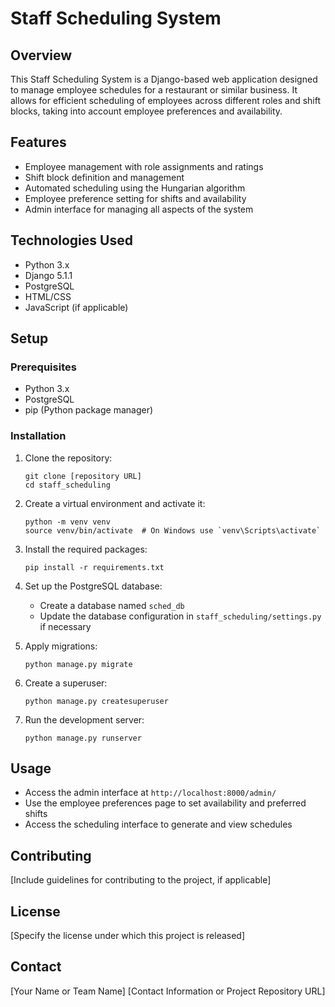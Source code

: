 # Staff Scheduling System

## Overview
This Staff Scheduling System is a Django-based web application designed to manage employee schedules for a restaurant or similar business. It allows for efficient scheduling of employees across different roles and shift blocks, taking into account employee preferences and availability.

## Features
- Employee management with role assignments and ratings
- Shift block definition and management
- Automated scheduling using the Hungarian algorithm
- Employee preference setting for shifts and availability
- Admin interface for managing all aspects of the system

## Technologies Used
- Python 3.x
- Django 5.1.1
- PostgreSQL
- HTML/CSS
- JavaScript (if applicable)

## Setup

### Prerequisites
- Python 3.x
- PostgreSQL
- pip (Python package manager)

### Installation
1. Clone the repository:
   ```
   git clone [repository URL]
   cd staff_scheduling
   ```

2. Create a virtual environment and activate it:
   ```
   python -m venv venv
   source venv/bin/activate  # On Windows use `venv\Scripts\activate`
   ```

3. Install the required packages:
   ```
   pip install -r requirements.txt
   ```

4. Set up the PostgreSQL database:
   - Create a database named `sched_db`
   - Update the database configuration in `staff_scheduling/settings.py` if necessary

5. Apply migrations:
   ```
   python manage.py migrate
   ```

6. Create a superuser:
   ```
   python manage.py createsuperuser
   ```

7. Run the development server:
   ```
   python manage.py runserver
   ```

## Usage
- Access the admin interface at `http://localhost:8000/admin/`
- Use the employee preferences page to set availability and preferred shifts
- Access the scheduling interface to generate and view schedules

## Contributing
[Include guidelines for contributing to the project, if applicable]

## License
[Specify the license under which this project is released]

## Contact
[Your Name or Team Name]
[Contact Information or Project Repository URL]